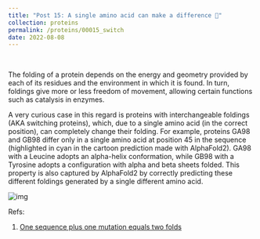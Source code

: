 ```yaml
---
title: "Post 15: A single amino acid can make a difference 🧐"
collection: proteins
permalink: /proteins/00015_switch
date: 2022-08-08
---
```


&nbsp;

The folding of a protein depends on the energy and geometry provided by each of its residues and the environment in which it is found. In turn, foldings give more or less freedom of movement, allowing certain functions such as catalysis in enzymes.

A very curious case in this regard is proteins with interchangeable foldings (AKA switching proteins), which, due to a single amino acid (in the correct position), can completely change their folding. For example, proteins GA98 and GB98 differ only in a single amino acid at position 45 in the sequence (highlighted in cyan in the cartoon prediction made with AlphaFold2). GA98 with a Leucine adopts an alpha-helix conformation, while GB98 with a Tyrosine adopts a configuration with alpha and beta sheets folded. This property is also captured by AlphaFold2 by correctly predicting these different foldings generated by a single different amino acid.


![img](/images/proteins/00015_swtich.jpg)

Refs:

1. [One sequence plus one mutation equals two folds](https://www.pnas.org/doi/10.1073/pnas.0912370107)
